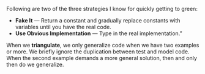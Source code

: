 Following are two of the three strategies I know for quickly getting to green:
- **Fake It** — Return a constant and gradually replace constants with variables until you have the real code.
- **Use Obvious Implementation** — Type in the real implementation.”

When we **triangulate**, we only generalize code when we have two examples or more. 
We briefly ignore the duplication between test and model code. 
When the second example demands a more general solution, then and only then do we generalize.
